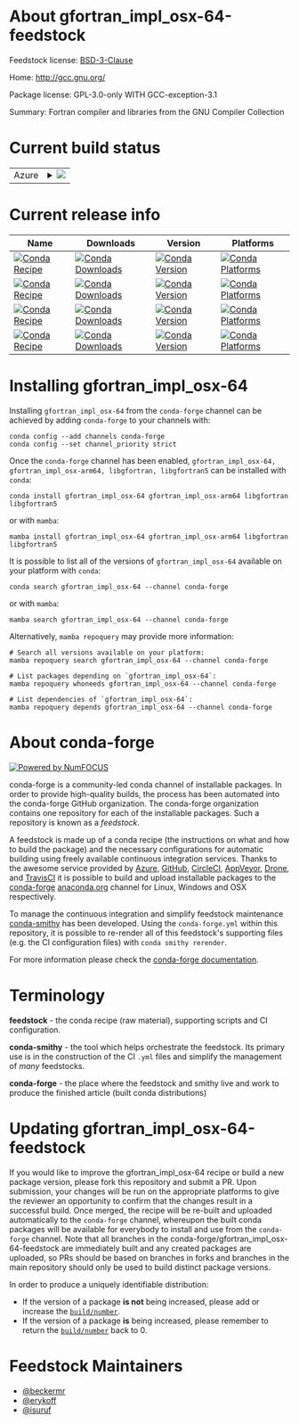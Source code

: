 About gfortran_impl_osx-64-feedstock
====================================

Feedstock license: [BSD-3-Clause](https://github.com/conda-forge/gfortran_impl_osx-64-feedstock/blob/main/LICENSE.txt)

Home: http://gcc.gnu.org/

Package license: GPL-3.0-only WITH GCC-exception-3.1

Summary: Fortran compiler and libraries from the GNU Compiler Collection

Current build status
====================


<table>
    
  <tr>
    <td>Azure</td>
    <td>
      <details>
        <summary>
          <a href="https://dev.azure.com/conda-forge/feedstock-builds/_build/latest?definitionId=6149&branchName=main">
            <img src="https://dev.azure.com/conda-forge/feedstock-builds/_apis/build/status/gfortran_impl_osx-64-feedstock?branchName=main">
          </a>
        </summary>
        <table>
          <thead><tr><th>Variant</th><th>Status</th></tr></thead>
          <tbody><tr>
              <td>linux_64_cross_target_platformosx-64gfortran_version12.4.0macos_machinex86_64-apple-darwin13.4.0</td>
              <td>
                <a href="https://dev.azure.com/conda-forge/feedstock-builds/_build/latest?definitionId=6149&branchName=main">
                  <img src="https://dev.azure.com/conda-forge/feedstock-builds/_apis/build/status/gfortran_impl_osx-64-feedstock?branchName=main&jobName=linux&configuration=linux%20linux_64_cross_target_platformosx-64gfortran_version12.4.0macos_machinex86_64-apple-darwin13.4.0" alt="variant">
                </a>
              </td>
            </tr><tr>
              <td>linux_64_cross_target_platformosx-64gfortran_version13.3.0macos_machinex86_64-apple-darwin13.4.0</td>
              <td>
                <a href="https://dev.azure.com/conda-forge/feedstock-builds/_build/latest?definitionId=6149&branchName=main">
                  <img src="https://dev.azure.com/conda-forge/feedstock-builds/_apis/build/status/gfortran_impl_osx-64-feedstock?branchName=main&jobName=linux&configuration=linux%20linux_64_cross_target_platformosx-64gfortran_version13.3.0macos_machinex86_64-apple-darwin13.4.0" alt="variant">
                </a>
              </td>
            </tr><tr>
              <td>linux_64_cross_target_platformosx-64gfortran_version14.2.0macos_machinex86_64-apple-darwin13.4.0</td>
              <td>
                <a href="https://dev.azure.com/conda-forge/feedstock-builds/_build/latest?definitionId=6149&branchName=main">
                  <img src="https://dev.azure.com/conda-forge/feedstock-builds/_apis/build/status/gfortran_impl_osx-64-feedstock?branchName=main&jobName=linux&configuration=linux%20linux_64_cross_target_platformosx-64gfortran_version14.2.0macos_machinex86_64-apple-darwin13.4.0" alt="variant">
                </a>
              </td>
            </tr><tr>
              <td>linux_64_cross_target_platformosx-arm64gfortran_version12.4.0macos_machinearm64-apple-darwin20.0.0</td>
              <td>
                <a href="https://dev.azure.com/conda-forge/feedstock-builds/_build/latest?definitionId=6149&branchName=main">
                  <img src="https://dev.azure.com/conda-forge/feedstock-builds/_apis/build/status/gfortran_impl_osx-64-feedstock?branchName=main&jobName=linux&configuration=linux%20linux_64_cross_target_platformosx-arm64gfortran_version12.4.0macos_machinearm64-apple-darwin20.0.0" alt="variant">
                </a>
              </td>
            </tr><tr>
              <td>linux_64_cross_target_platformosx-arm64gfortran_version13.3.0macos_machinearm64-apple-darwin20.0.0</td>
              <td>
                <a href="https://dev.azure.com/conda-forge/feedstock-builds/_build/latest?definitionId=6149&branchName=main">
                  <img src="https://dev.azure.com/conda-forge/feedstock-builds/_apis/build/status/gfortran_impl_osx-64-feedstock?branchName=main&jobName=linux&configuration=linux%20linux_64_cross_target_platformosx-arm64gfortran_version13.3.0macos_machinearm64-apple-darwin20.0.0" alt="variant">
                </a>
              </td>
            </tr><tr>
              <td>linux_64_cross_target_platformosx-arm64gfortran_version14.2.0macos_machinearm64-apple-darwin20.0.0</td>
              <td>
                <a href="https://dev.azure.com/conda-forge/feedstock-builds/_build/latest?definitionId=6149&branchName=main">
                  <img src="https://dev.azure.com/conda-forge/feedstock-builds/_apis/build/status/gfortran_impl_osx-64-feedstock?branchName=main&jobName=linux&configuration=linux%20linux_64_cross_target_platformosx-arm64gfortran_version14.2.0macos_machinearm64-apple-darwin20.0.0" alt="variant">
                </a>
              </td>
            </tr><tr>
              <td>osx_64_cross_target_platformosx-64gfortran_version12.4.0macos_machinex86_64-apple-darwin13.4.0</td>
              <td>
                <a href="https://dev.azure.com/conda-forge/feedstock-builds/_build/latest?definitionId=6149&branchName=main">
                  <img src="https://dev.azure.com/conda-forge/feedstock-builds/_apis/build/status/gfortran_impl_osx-64-feedstock?branchName=main&jobName=osx&configuration=osx%20osx_64_cross_target_platformosx-64gfortran_version12.4.0macos_machinex86_64-apple-darwin13.4.0" alt="variant">
                </a>
              </td>
            </tr><tr>
              <td>osx_64_cross_target_platformosx-64gfortran_version13.3.0macos_machinex86_64-apple-darwin13.4.0</td>
              <td>
                <a href="https://dev.azure.com/conda-forge/feedstock-builds/_build/latest?definitionId=6149&branchName=main">
                  <img src="https://dev.azure.com/conda-forge/feedstock-builds/_apis/build/status/gfortran_impl_osx-64-feedstock?branchName=main&jobName=osx&configuration=osx%20osx_64_cross_target_platformosx-64gfortran_version13.3.0macos_machinex86_64-apple-darwin13.4.0" alt="variant">
                </a>
              </td>
            </tr><tr>
              <td>osx_64_cross_target_platformosx-64gfortran_version14.2.0macos_machinex86_64-apple-darwin13.4.0</td>
              <td>
                <a href="https://dev.azure.com/conda-forge/feedstock-builds/_build/latest?definitionId=6149&branchName=main">
                  <img src="https://dev.azure.com/conda-forge/feedstock-builds/_apis/build/status/gfortran_impl_osx-64-feedstock?branchName=main&jobName=osx&configuration=osx%20osx_64_cross_target_platformosx-64gfortran_version14.2.0macos_machinex86_64-apple-darwin13.4.0" alt="variant">
                </a>
              </td>
            </tr><tr>
              <td>osx_64_cross_target_platformosx-arm64gfortran_version12.4.0macos_machinearm64-apple-darwin20.0.0</td>
              <td>
                <a href="https://dev.azure.com/conda-forge/feedstock-builds/_build/latest?definitionId=6149&branchName=main">
                  <img src="https://dev.azure.com/conda-forge/feedstock-builds/_apis/build/status/gfortran_impl_osx-64-feedstock?branchName=main&jobName=osx&configuration=osx%20osx_64_cross_target_platformosx-arm64gfortran_version12.4.0macos_machinearm64-apple-darwin20.0.0" alt="variant">
                </a>
              </td>
            </tr><tr>
              <td>osx_64_cross_target_platformosx-arm64gfortran_version13.3.0macos_machinearm64-apple-darwin20.0.0</td>
              <td>
                <a href="https://dev.azure.com/conda-forge/feedstock-builds/_build/latest?definitionId=6149&branchName=main">
                  <img src="https://dev.azure.com/conda-forge/feedstock-builds/_apis/build/status/gfortran_impl_osx-64-feedstock?branchName=main&jobName=osx&configuration=osx%20osx_64_cross_target_platformosx-arm64gfortran_version13.3.0macos_machinearm64-apple-darwin20.0.0" alt="variant">
                </a>
              </td>
            </tr><tr>
              <td>osx_64_cross_target_platformosx-arm64gfortran_version14.2.0macos_machinearm64-apple-darwin20.0.0</td>
              <td>
                <a href="https://dev.azure.com/conda-forge/feedstock-builds/_build/latest?definitionId=6149&branchName=main">
                  <img src="https://dev.azure.com/conda-forge/feedstock-builds/_apis/build/status/gfortran_impl_osx-64-feedstock?branchName=main&jobName=osx&configuration=osx%20osx_64_cross_target_platformosx-arm64gfortran_version14.2.0macos_machinearm64-apple-darwin20.0.0" alt="variant">
                </a>
              </td>
            </tr><tr>
              <td>osx_arm64_cross_target_platformosx-64gfortran_version12.4.0macos_machinex86_64-apple-darwin13.4.0</td>
              <td>
                <a href="https://dev.azure.com/conda-forge/feedstock-builds/_build/latest?definitionId=6149&branchName=main">
                  <img src="https://dev.azure.com/conda-forge/feedstock-builds/_apis/build/status/gfortran_impl_osx-64-feedstock?branchName=main&jobName=osx&configuration=osx%20osx_arm64_cross_target_platformosx-64gfortran_version12.4.0macos_machinex86_64-apple-darwin13.4.0" alt="variant">
                </a>
              </td>
            </tr><tr>
              <td>osx_arm64_cross_target_platformosx-64gfortran_version13.3.0macos_machinex86_64-apple-darwin13.4.0</td>
              <td>
                <a href="https://dev.azure.com/conda-forge/feedstock-builds/_build/latest?definitionId=6149&branchName=main">
                  <img src="https://dev.azure.com/conda-forge/feedstock-builds/_apis/build/status/gfortran_impl_osx-64-feedstock?branchName=main&jobName=osx&configuration=osx%20osx_arm64_cross_target_platformosx-64gfortran_version13.3.0macos_machinex86_64-apple-darwin13.4.0" alt="variant">
                </a>
              </td>
            </tr><tr>
              <td>osx_arm64_cross_target_platformosx-64gfortran_version14.2.0macos_machinex86_64-apple-darwin13.4.0</td>
              <td>
                <a href="https://dev.azure.com/conda-forge/feedstock-builds/_build/latest?definitionId=6149&branchName=main">
                  <img src="https://dev.azure.com/conda-forge/feedstock-builds/_apis/build/status/gfortran_impl_osx-64-feedstock?branchName=main&jobName=osx&configuration=osx%20osx_arm64_cross_target_platformosx-64gfortran_version14.2.0macos_machinex86_64-apple-darwin13.4.0" alt="variant">
                </a>
              </td>
            </tr><tr>
              <td>osx_arm64_cross_target_platformosx-arm64gfortran_version12.4.0macos_machinearm64-apple-darwin20.0.0</td>
              <td>
                <a href="https://dev.azure.com/conda-forge/feedstock-builds/_build/latest?definitionId=6149&branchName=main">
                  <img src="https://dev.azure.com/conda-forge/feedstock-builds/_apis/build/status/gfortran_impl_osx-64-feedstock?branchName=main&jobName=osx&configuration=osx%20osx_arm64_cross_target_platformosx-arm64gfortran_version12.4.0macos_machinearm64-apple-darwin20.0.0" alt="variant">
                </a>
              </td>
            </tr><tr>
              <td>osx_arm64_cross_target_platformosx-arm64gfortran_version13.3.0macos_machinearm64-apple-darwin20.0.0</td>
              <td>
                <a href="https://dev.azure.com/conda-forge/feedstock-builds/_build/latest?definitionId=6149&branchName=main">
                  <img src="https://dev.azure.com/conda-forge/feedstock-builds/_apis/build/status/gfortran_impl_osx-64-feedstock?branchName=main&jobName=osx&configuration=osx%20osx_arm64_cross_target_platformosx-arm64gfortran_version13.3.0macos_machinearm64-apple-darwin20.0.0" alt="variant">
                </a>
              </td>
            </tr><tr>
              <td>osx_arm64_cross_target_platformosx-arm64gfortran_version14.2.0macos_machinearm64-apple-darwin20.0.0</td>
              <td>
                <a href="https://dev.azure.com/conda-forge/feedstock-builds/_build/latest?definitionId=6149&branchName=main">
                  <img src="https://dev.azure.com/conda-forge/feedstock-builds/_apis/build/status/gfortran_impl_osx-64-feedstock?branchName=main&jobName=osx&configuration=osx%20osx_arm64_cross_target_platformosx-arm64gfortran_version14.2.0macos_machinearm64-apple-darwin20.0.0" alt="variant">
                </a>
              </td>
            </tr>
          </tbody>
        </table>
      </details>
    </td>
  </tr>
</table>

Current release info
====================

| Name | Downloads | Version | Platforms |
| --- | --- | --- | --- |
| [![Conda Recipe](https://img.shields.io/badge/recipe-gfortran_impl_osx--64-green.svg)](https://anaconda.org/conda-forge/gfortran_impl_osx-64) | [![Conda Downloads](https://img.shields.io/conda/dn/conda-forge/gfortran_impl_osx-64.svg)](https://anaconda.org/conda-forge/gfortran_impl_osx-64) | [![Conda Version](https://img.shields.io/conda/vn/conda-forge/gfortran_impl_osx-64.svg)](https://anaconda.org/conda-forge/gfortran_impl_osx-64) | [![Conda Platforms](https://img.shields.io/conda/pn/conda-forge/gfortran_impl_osx-64.svg)](https://anaconda.org/conda-forge/gfortran_impl_osx-64) |
| [![Conda Recipe](https://img.shields.io/badge/recipe-gfortran_impl_osx--arm64-green.svg)](https://anaconda.org/conda-forge/gfortran_impl_osx-arm64) | [![Conda Downloads](https://img.shields.io/conda/dn/conda-forge/gfortran_impl_osx-arm64.svg)](https://anaconda.org/conda-forge/gfortran_impl_osx-arm64) | [![Conda Version](https://img.shields.io/conda/vn/conda-forge/gfortran_impl_osx-arm64.svg)](https://anaconda.org/conda-forge/gfortran_impl_osx-arm64) | [![Conda Platforms](https://img.shields.io/conda/pn/conda-forge/gfortran_impl_osx-arm64.svg)](https://anaconda.org/conda-forge/gfortran_impl_osx-arm64) |
| [![Conda Recipe](https://img.shields.io/badge/recipe-libgfortran-green.svg)](https://anaconda.org/conda-forge/libgfortran) | [![Conda Downloads](https://img.shields.io/conda/dn/conda-forge/libgfortran.svg)](https://anaconda.org/conda-forge/libgfortran) | [![Conda Version](https://img.shields.io/conda/vn/conda-forge/libgfortran.svg)](https://anaconda.org/conda-forge/libgfortran) | [![Conda Platforms](https://img.shields.io/conda/pn/conda-forge/libgfortran.svg)](https://anaconda.org/conda-forge/libgfortran) |
| [![Conda Recipe](https://img.shields.io/badge/recipe-libgfortran5-green.svg)](https://anaconda.org/conda-forge/libgfortran5) | [![Conda Downloads](https://img.shields.io/conda/dn/conda-forge/libgfortran5.svg)](https://anaconda.org/conda-forge/libgfortran5) | [![Conda Version](https://img.shields.io/conda/vn/conda-forge/libgfortran5.svg)](https://anaconda.org/conda-forge/libgfortran5) | [![Conda Platforms](https://img.shields.io/conda/pn/conda-forge/libgfortran5.svg)](https://anaconda.org/conda-forge/libgfortran5) |

Installing gfortran_impl_osx-64
===============================

Installing `gfortran_impl_osx-64` from the `conda-forge` channel can be achieved by adding `conda-forge` to your channels with:

```
conda config --add channels conda-forge
conda config --set channel_priority strict
```

Once the `conda-forge` channel has been enabled, `gfortran_impl_osx-64, gfortran_impl_osx-arm64, libgfortran, libgfortran5` can be installed with `conda`:

```
conda install gfortran_impl_osx-64 gfortran_impl_osx-arm64 libgfortran libgfortran5
```

or with `mamba`:

```
mamba install gfortran_impl_osx-64 gfortran_impl_osx-arm64 libgfortran libgfortran5
```

It is possible to list all of the versions of `gfortran_impl_osx-64` available on your platform with `conda`:

```
conda search gfortran_impl_osx-64 --channel conda-forge
```

or with `mamba`:

```
mamba search gfortran_impl_osx-64 --channel conda-forge
```

Alternatively, `mamba repoquery` may provide more information:

```
# Search all versions available on your platform:
mamba repoquery search gfortran_impl_osx-64 --channel conda-forge

# List packages depending on `gfortran_impl_osx-64`:
mamba repoquery whoneeds gfortran_impl_osx-64 --channel conda-forge

# List dependencies of `gfortran_impl_osx-64`:
mamba repoquery depends gfortran_impl_osx-64 --channel conda-forge
```


About conda-forge
=================

[![Powered by
NumFOCUS](https://img.shields.io/badge/powered%20by-NumFOCUS-orange.svg?style=flat&colorA=E1523D&colorB=007D8A)](https://numfocus.org)

conda-forge is a community-led conda channel of installable packages.
In order to provide high-quality builds, the process has been automated into the
conda-forge GitHub organization. The conda-forge organization contains one repository
for each of the installable packages. Such a repository is known as a *feedstock*.

A feedstock is made up of a conda recipe (the instructions on what and how to build
the package) and the necessary configurations for automatic building using freely
available continuous integration services. Thanks to the awesome service provided by
[Azure](https://azure.microsoft.com/en-us/services/devops/), [GitHub](https://github.com/),
[CircleCI](https://circleci.com/), [AppVeyor](https://www.appveyor.com/),
[Drone](https://cloud.drone.io/welcome), and [TravisCI](https://travis-ci.com/)
it is possible to build and upload installable packages to the
[conda-forge](https://anaconda.org/conda-forge) [anaconda.org](https://anaconda.org/)
channel for Linux, Windows and OSX respectively.

To manage the continuous integration and simplify feedstock maintenance
[conda-smithy](https://github.com/conda-forge/conda-smithy) has been developed.
Using the ``conda-forge.yml`` within this repository, it is possible to re-render all of
this feedstock's supporting files (e.g. the CI configuration files) with ``conda smithy rerender``.

For more information please check the [conda-forge documentation](https://conda-forge.org/docs/).

Terminology
===========

**feedstock** - the conda recipe (raw material), supporting scripts and CI configuration.

**conda-smithy** - the tool which helps orchestrate the feedstock.
                   Its primary use is in the construction of the CI ``.yml`` files
                   and simplify the management of *many* feedstocks.

**conda-forge** - the place where the feedstock and smithy live and work to
                  produce the finished article (built conda distributions)


Updating gfortran_impl_osx-64-feedstock
=======================================

If you would like to improve the gfortran_impl_osx-64 recipe or build a new
package version, please fork this repository and submit a PR. Upon submission,
your changes will be run on the appropriate platforms to give the reviewer an
opportunity to confirm that the changes result in a successful build. Once
merged, the recipe will be re-built and uploaded automatically to the
`conda-forge` channel, whereupon the built conda packages will be available for
everybody to install and use from the `conda-forge` channel.
Note that all branches in the conda-forge/gfortran_impl_osx-64-feedstock are
immediately built and any created packages are uploaded, so PRs should be based
on branches in forks and branches in the main repository should only be used to
build distinct package versions.

In order to produce a uniquely identifiable distribution:
 * If the version of a package **is not** being increased, please add or increase
   the [``build/number``](https://docs.conda.io/projects/conda-build/en/latest/resources/define-metadata.html#build-number-and-string).
 * If the version of a package **is** being increased, please remember to return
   the [``build/number``](https://docs.conda.io/projects/conda-build/en/latest/resources/define-metadata.html#build-number-and-string)
   back to 0.

Feedstock Maintainers
=====================

* [@beckermr](https://github.com/beckermr/)
* [@erykoff](https://github.com/erykoff/)
* [@isuruf](https://github.com/isuruf/)

